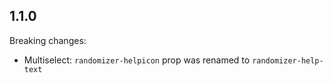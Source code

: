 1.1.0
-----

Breaking changes:

- Multiselect: `randomizer-helpicon` prop was renamed to `randomizer-help-text`
